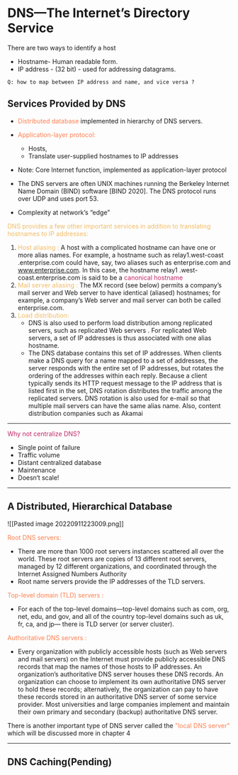 # DNS—The Internet’s Directory Service

There are two ways to identify a host
- Hostname- Human readable form.
- IP address - (32 bit) - used for addressing datagrams.

`Q: how to map between IP address and name, and vice versa ?`

## Services Provided by DNS

- <font style="color:coral">Distributed database</font> implemented in hierarchy of DNS servers.

- <font style="color:coral"> Application-layer protocol:</font> 
	- Hosts, 
	- Translate user-supplied hostnames to IP addresses

- Note: Core Internet function, implemented as application-layer protocol
- The DNS servers are often UNIX machines running the Berkeley Internet Name Domain (BIND) software [BIND 2020]. The DNS protocol runs over UDP and uses port 53.
- Complexity at network’s “edge”

<font style="color:#F2BB66">DNS provides a few other important services in addition to translating hostnames to IP addresses:</font>

1. <font style="color:#F2BB66">Host aliasing :</font> A host with a complicated hostname can have one or more alias names. For example, a hostname such as relay1.west-coast .enterprise.com could have, say, two aliases such as enterprise.com and www.enterprise.com. In this case, the hostname relay1 .west-coast.enterprise.com is said to be a <font style="color:#C12869">canonical hostname</font>
2. <font style="color:#F2BB66">Mail server aliasing :</font> The MX record (see below) permits a company’s mail server and Web server to have identical (aliased) hostnames; for example, a company’s Web server and mail server can both be called enterprise.com.
3. <font style="color:#F2BB66">Load distribution:</font> 
	- DNS is also used to perform load distribution among replicated servers, such as replicated Web servers . For replicated Web servers, a set of IP addresses is thus associated with one alias hostname. 
	- The DNS database contains this set of IP addresses. When clients make a DNS query for a name mapped to a set of addresses, the server responds with the entire set of IP addresses, but rotates the ordering of the addresses within each reply. Because a client typically sends its HTTP request message to the IP address that is listed first in the set, DNS rotation distributes the traffic among the replicated servers. DNS rotation is also used for e-mail so that multiple mail servers can have the same alias name. Also, content distribution companies such as Akamai
---
<font style="color:#C12869">Why not centralize DNS?</font>

- Single point of failure
- Traffic volume
- Distant centralized database
- Maintenance
- Doesn‘t scale!
---

## A Distributed, Hierarchical Database

![[Pasted image 20220911223009.png]]

<font style="color:coral">Root DNS servers:</font> 
- There are more than 1000 root servers instances scattered all over the world. These root servers are copies of 13 different root servers, managed by 12 different organizations, and coordinated through the Internet Assigned Numbers Authority 
- Root name servers provide the IP addresses of the TLD servers.

<font style="color:coral">Top-level domain (TLD) servers :</font> 
- For each of the top-level domains—top-level domains such as com, org, net, edu, and gov, and all of the country top-level domains such as uk, fr, ca, and jp— there is TLD server (or server cluster).

<font style="color:coral">Authoritative DNS servers :</font> 
- Every organization with publicly accessible hosts (such as Web servers and mail servers) on the Internet must provide publicly accessible DNS records that map the names of those hosts to IP addresses. An organization’s authoritative DNS server houses these DNS records. An organization can choose to implement its own authoritative DNS server to hold these records; alternatively, the organization can pay to have these records stored in an authoritative DNS server of some service provider. Most universities and large companies implement and maintain their own primary and secondary (backup) authoritative DNS server.

There is another important type of DNS server called the 
<font style="color:coral">"local DNS server"</font>  which will be discussed more in chapter 4

---

## DNS Caching(Pending)

